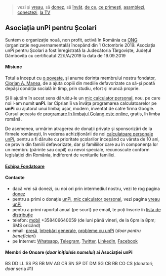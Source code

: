 > vezi și [vreau](https://www.unpi.ro/vreau/), să [donez](https://www.unpi.ro/donez/), să [învăț](https://www.unpi.ro/invat/programare/), [de ce](https://www.unpi.ro/dece/), [ce primești](https://vimeo.com/329034464), [asamblezi](https://vimeo.com/329035192), [conectezi](https://vimeo.com/329036345), [la TV](https://vimeo.com/329037141)

## Asociația unPi pentru Școlari

Suntem o organizație nouă, non profit, activă în România ca [ONG](https://start.unpi.ro/ong/echipa/) (organizație neguvernamentală) începând din 1 Octombrie 2019. Asociația unPi pentru Școlari a fost înregistrată la Judecătoria Târgoviște, Județul Dâmbovița cu certificatul 22/I/A/2019 la data de 19.09.2019

#### Misiune

Totul a început cu [o poveste](https://start.unpi.ro/ong/povestea/), și anume dorința membrului nostru fondator, [Ciprian A. Manea](https://www.linkedin.com/in/ciprian-manea), de a ajuta copiii din mediile defavorizate ca să-și poată depăși condiția socială în timp, prin studiu, efort și muncă proprie.

Și îi ajutăm în acest sens dăruidu-le un [mic calculator personal](https://start.unpi.ro/spec/pc/), nou, pe care noi l-am numit **unPi**. Iar Ciprian îi va învăța programarea calculatoarelor pe **unPi** cu ajutorul unui limbaj ușor, modern, inventat de catre firma Google. Cursul aceasta de [programare în limbajul Golang este online](https://go.unpi.ro/), gratis, în limba română.

De asemenea, urmărim atragerea de donații private și sponsorizări de la firmele românești, în vederea achiziționării de noi [calculatoare personale unPi](https://start.unpi.ro/spec/pc/), pentru a fi dăruite cu prioritate școlarilor începând cu vârsta de 10 ani, ce provin din familii defavorizate, dar și familiilor care au în componența lor un membru (părinte sau copil) cu nevoi speciale, recunoscute conform legislației din România, indiferent de veniturile familiei.

#### [Echipa Fondatoare](https://start.unpi.ro/ong/echipa/)

#### Contacte

- dacă vrei să donezi, cu noi ori prin intermediul nostru, vezi te rog pagina [donez](https://start.unpi.ro/donez/)
- pentru a primi o donație [unPi, mic calculator personal](https://start.unpi.ro/spec/pc/), vezi pagina [vreau unPi](https://start.unpi.ro/vreau/)
- pentru a primi raportul anual (pe scurt) pe email, te poți înscrie în [lista de distribuție](mailto:raport@unpi.ro?subject=vreau%20un%20scurt%20raport%20anual)
- telefon: [mobil](tel:+358406640059) +358406640059 (de luni până vineri, de la 6pm la 8pm; SMS oricând)
- email: [presă](mailto:presa@unpi.ro), [întrebări generale](mailto:intrebari@unpi.ro), [probleme cu unPi](mailto:probleme@unpi.ro) (_doar pentru beneficiari_)
- pe Internet: [Whatsapp](https://api.whatsapp.com/send?phone=+358406640059), [Telegram](https://t.me/unpi_ong), [Twitter](http://twitter.com/unpi_ong), [LinkedIn](https://www.linkedin.com/company/asociatia-unpi-pentru-scolari/), [Facebook](https://www.facebook.com/unpi.ro/)

#### Membri de Onoare (_doar inițialele numelui_) ai Asociației **unPi**

BS DD LL SS PS RB MV AG CR SN SP DT DM SG CB RB CO CS (donatori; _doar_ seria #1)

<script src="https://wchat.freshchat.com/js/widget.js"></script>

<script>
  window.fcWidget.init({
    token: "1dbeef16-76f2-47bc-bc8a-f848842e00d7",
    host: "https://wchat.freshchat.com"
  });
</script>
